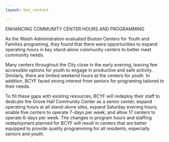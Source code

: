 ```yaml
---
layout: bos_content

---
```

ENHANCING COMMUNITY CENTER HOURS AND PROGRAMMING

As the Walsh Administration evaluated Boston Centers for Youth and Families programing, they found that there were opportunities to expand operating hours in key stand-alone community centers to better meet community needs.

Many centers throughout the City close in the early evening, leaving few accessible options for youth to engage in productive and safe activity. Similarly, there are limited weekend hours at the centers for youth. In addition, BCYF faced strong interest from seniors for programing tailored to their needs.

To fill these gaps with existing resources, BCYF will redeploy their staff to dedicate the Grove Hall Community Center as a senior center, expand operating hours at all stand-alone sites, expand Saturday evening hours, enable five centers to operate 7-days per week, and allow 17 centers to operate 6-days per week. The changes in program hours and staffing redeployment planned for BCYF will result in centers that are better equipped to provide quality programming for all residents, especially seniors and youth.

